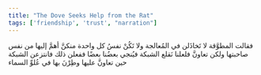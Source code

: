 ```yaml
---
title: "The Dove Seeks Help from the Rat"
tags: ['friendship', 'trust', "narration"]
---
```


 فقالت المطوَّقة لا تَخاذَلن في المُعالجة ولا تَكُنْ نفسُ كل واحدة منكنَّ أهمَّ إليها من نفس صاحبتها ولكن تعاونَّ فلعلنا نَقلع الشبكة فيُنجي بعضُنا بعضًا ففعلن ذلك فانتزعن الشبكة حين تعاونَّ عليها وطِرْنَ بها في عُلوِّ السماء
